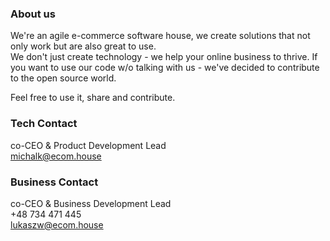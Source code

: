### About us

We're an agile e-commerce software house, we create solutions that not only work but are also great to use. <br>
We don't just create technology - we help your online business to thrive.
If you want to use our code w/o talking with us - we've decided to contribute to the open source world.

Feel free to use it, share and contribute.

### Tech Contact

co-CEO & Product Development Lead <br>
michalk@ecom.house

### Business Contact

co-CEO & Business Development Lead <br>
+48 734 471 445 <br>
lukaszw@ecom.house

